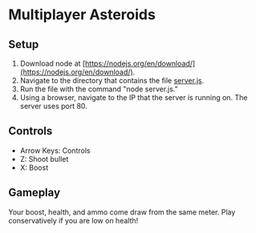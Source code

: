 Multiplayer Asteroids
======

Setup
------
1. Download node at [https://nodejs.org/en/download/](https://nodejs.org/en/download/).
2. Navigate to the directory that contains the file [server.js](./server.js).
3. Run the file with the command "node server.js."
4. Using a browser, navigate to the IP that the server is running on. The server uses port 80.

Controls
------
+ Arrow Keys: Controls
+ Z: Shoot bullet
+ X: Boost

Gameplay
------
Your boost, health, and ammo come draw from the same meter. Play conservatively if you are low on health!
